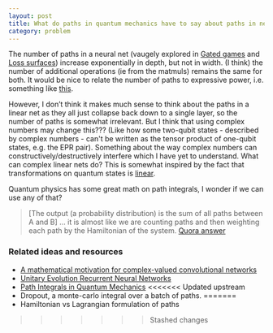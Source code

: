 ```yaml
---
layout: post
title: What do paths in quantum mechanics have to say about paths in neural networks?
category: problem
---
```


The number of paths in a neural net (vaugely explored in [Gated games](http://arxiv.org/abs/1604.01952) and [Loss surfaces](https://arxiv.org/abs/1412.0233)) increase exponentially in depth, but not in width. (I think) the number of additional operations (ie from the matmuls) remains the same for both. It would be nice to relate the number of paths to expressive power, i.e. something like [this](http://arxiv.org/abs/1512.03965).

However, I don’t think it makes much sense to think about the paths in a linear net as they all just collapse back down to a single layer, so the number of paths is somewhat irrelevant. But I think that using complex numbers may change this??? (Like how some two-qubit states - described by complex numbers - can't be written as the tensor product of one-qubit states, e.g. the EPR pair). Something about the way complex numbers can constructively/destructively interfere which I have yet to understand. What can complex linear nets do? This is somewhat inspired by the fact that transformations on quantum states is [linear](http://arxiv.org/pdf/quant-ph/9801041.pdf). 

Quantum physics has some great math on path integrals, I wonder if we can use any of that?

> \[The output (a probability distribution) is the sum of all paths between A and B\] ... it is almost like we are counting paths and then weighting each path by the Hamiltonian of the system. [Quora answer](https://www.quora.com/How-can-Feynmans-path-integral-formulation-of-quantum-mechanics-be-explained-in-layman-terms)

### Related ideas and resources

* [A mathematical motivation for complex-valued convolutional networks](https://arxiv.org/abs/1503.03438)
* [Unitary Evolution Recurrent Neural Networks](http://arxiv.org/abs/1511.06464)
* [Path Integrals in Quantum Mechanics](http://web.mit.edu/dvp/www/Work/8.06/dvp-8.06-paper.pdf)
<<<<<<< Updated upstream
* Dropout, a monte-carlo integral over a batch of paths.
=======
* Hamiltonian vs Lagrangian formulation of paths
>>>>>>> Stashed changes
